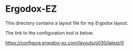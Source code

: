 # Ergodox-EZ

This directory contains a layout file for my Ergodox layout. 

The link to the configuration tool is below.

https://configure.ergodox-ez.com/layouts/g030/latest/0
